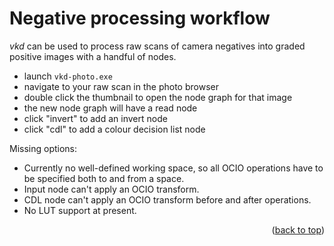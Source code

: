 # Negative processing workflow

*vkd* can be used to process raw scans of camera negatives into graded positive images with a handful of nodes. 

- launch `vkd-photo.exe`
- navigate to your raw scan in the photo browser
- double click the thumbnail to open the node graph for that image
- the new node graph will have a read node
- click "invert" to add an invert node
- click "cdl" to add a colour decision list node

Missing options:
- Currently no well-defined working space, so all OCIO operations have to be specified both to and from a space.
- Input node can't apply an OCIO transform.
- CDL node can't apply an OCIO transform before and after operations.
- No LUT support at present.

<p align="right">(<a href="#top">back to top</a>)</p>